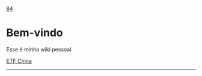 [84](https://github.com/guilhermeprokisch/ideias/issues/84) 
###### 

# Bem-vindo 

Esse é minha wiki pessoal.


[ETF China](ETF-China)

-------------------------------------------------------------------------------

